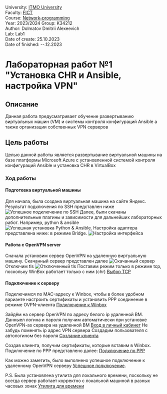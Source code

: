 University: [ITMO University](https://itmo.ru/ru/)  
Faculty: [FICT](https://fict.itmo.ru)  
Course: [Network-programming](https://itmo-ict-faculty.github.io/network-programming/)  
Year: 2023/2024 
Group: K34212  
Author: Dolmatov Dmitrii Alexeevich  
Lab: Lab1  
Date of create: 25.10.2023  
Date of finished: --.12.2023  

# Лабораторная работ №1 "Установка CHR и Ansible, настройка VPN"  
## Описание  
Данная работа предусматривает обучение развертыванию виртуальных машин (VM) и системы контроля конфигураций Ansible а также организации собственных VPN серверов
## Цель работы  
Целью данной работы является развертывание виртуальной машины на базе платформы Microsoft Azure с установленной системой контроля конфигураций Ansible и установка CHR в VirtualBox
### Ход работы  
#### Подготовка виртуальной машины
Для начала, была создана виртуальная машина на сайте Яндекс. Результат подключения по SSH представлен ниже ![Успешное подключение по SSH]()
Далее, были скачаны дополнительные плагины и зависимости для дальнейших лабораторных работ.
Например, python & ansible ![Успешная установка Python & Ansible]().
Настройка адаптера представлена ниже: в режиме Bridge. ![Настройка интерфейса]()
#### Работа с OpenVPN server
Сначала установим сервер OpenVPN на удаленную виртуальную машину.
Скачанный сервер представлен далее ![Скачанный сервер]()
Отключим tls ![Отключенный tls]()
Поставим режим только в режиме tcp, поскольку WinBox работает только с ним (chr) [Выбор TCP]()
#### Подключение к серверу
Подключимся по MAC-адресу к Winbox, чтобы в более удобном варианте настроить сертификаты и установить PPP соединение в режиме OVPN-клиента [Подключение к Winbox]()

Зайдём на сервер OpenVPN по адресу белого ip удаленной ВМ. Данныел логина и пароля получим автоматически при установке OpenVPN-as сервера на удаленной ВМ [Вход в личный кабинет]()
Не забудь поменять ip адрес VPN сервера
Создадим пользователя с автологином без пароля [Создание клиента]()

Создав клиента, получим сертификаты, которые вставим в Winbox. 
Подключение по PPP представлено далее: [Подключение по PPP]()

Как можно заметить, было выполнено успешное подключение к удаленному OpenVPN серверу [Успешное подключение]().

P.S. Была установлена утилита для локального времени, поскольку не всегда сервер работает корректно с локальной машиной в разных часовых зонах [Утилита для времени]()


